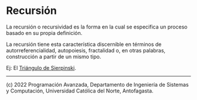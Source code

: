 # Recursión

La recursión o recursividad es la forma en la cual se especifica un proceso basado en su propia definición.

La recursión tiene esta característica discernible en términos de autorreferencialidad, autopoiesis, fractalidad o, en otras palabras, construcción a partir de un mismo tipo.

Ej: El [Triángulo de Sierpinski](https://es.wikipedia.org/wiki/Tri%C3%A1ngulo_de_Sierpinski).

---
(c) 2022 Programación Avanzada, Departamento de Ingeniería de Sistemas y Computación, Universidad Católica del Norte, Antofagasta.
